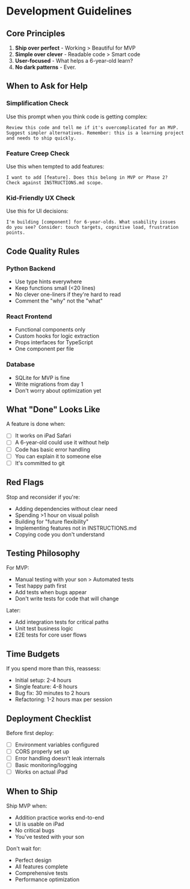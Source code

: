# Development Guidelines

## Core Principles
1. **Ship over perfect** - Working > Beautiful for MVP
2. **Simple over clever** - Readable code > Smart code
3. **User-focused** - What helps a 6-year-old learn?
4. **No dark patterns** - Ever.

## When to Ask for Help

### Simplification Check
Use this prompt when you think code is getting complex:
```
Review this code and tell me if it's overcomplicated for an MVP. 
Suggest simpler alternatives. Remember: this is a learning project 
and needs to ship quickly.
```

### Feature Creep Check
Use this when tempted to add features:
```
I want to add [feature]. Does this belong in MVP or Phase 2? 
Check against INSTRUCTIONS.md scope.
```

### Kid-Friendly UX Check
Use this for UI decisions:
```
I'm building [component] for 6-year-olds. What usability issues 
do you see? Consider: touch targets, cognitive load, frustration points.
```

## Code Quality Rules

### Python Backend
- Use type hints everywhere
- Keep functions small (<20 lines)
- No clever one-liners if they're hard to read
- Comment the "why" not the "what"

### React Frontend
- Functional components only
- Custom hooks for logic extraction
- Props interfaces for TypeScript
- One component per file

### Database
- SQLite for MVP is fine
- Write migrations from day 1
- Don't worry about optimization yet

## What "Done" Looks Like
A feature is done when:
- [ ] It works on iPad Safari
- [ ] A 6-year-old could use it without help
- [ ] Code has basic error handling
- [ ] You can explain it to someone else
- [ ] It's committed to git

## Red Flags
Stop and reconsider if you're:
- Adding dependencies without clear need
- Spending >1 hour on visual polish
- Building for "future flexibility" 
- Implementing features not in INSTRUCTIONS.md
- Copying code you don't understand

## Testing Philosophy
For MVP:
- Manual testing with your son > Automated tests
- Test happy path first
- Add tests when bugs appear
- Don't write tests for code that will change

Later:
- Add integration tests for critical paths
- Unit test business logic
- E2E tests for core user flows

## Time Budgets
If you spend more than this, reassess:
- Initial setup: 2-4 hours
- Single feature: 4-8 hours
- Bug fix: 30 minutes to 2 hours
- Refactoring: 1-2 hours max per session

## Deployment Checklist
Before first deploy:
- [ ] Environment variables configured
- [ ] CORS properly set up
- [ ] Error handling doesn't leak internals
- [ ] Basic monitoring/logging
- [ ] Works on actual iPad

## When to Ship
Ship MVP when:
- Addition practice works end-to-end
- UI is usable on iPad
- No critical bugs
- You've tested with your son

Don't wait for:
- Perfect design
- All features complete
- Comprehensive tests
- Performance optimization
